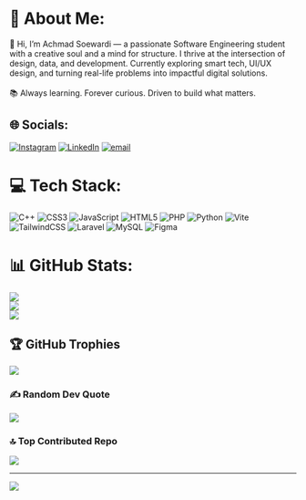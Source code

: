 # 💫 About Me:
👋 Hi, I’m Achmad Soewardi — a passionate Software Engineering student with a creative soul and a mind for structure. I thrive at the intersection of design, data, and development. Currently exploring smart tech, UI/UX design, and turning real-life problems into impactful digital solutions.<br><br>📚 Always learning. Forever curious. Driven to build what matters.


## 🌐 Socials:
[![Instagram](https://img.shields.io/badge/Instagram-%23E4405F.svg?logo=Instagram&logoColor=white)](https://instagram.com/achmdsoewrdi) [![LinkedIn](https://img.shields.io/badge/LinkedIn-%230077B5.svg?logo=linkedin&logoColor=white)](https://linkedin.com/in/https://www.linkedin.com/in/achmad-soewardi-3b9522316/) [![email](https://img.shields.io/badge/Email-D14836?logo=gmail&logoColor=white)](mailto:soewardiachmad04@gmail.com) 

# 💻 Tech Stack:
![C++](https://img.shields.io/badge/c++-%2300599C.svg?style=for-the-badge&logo=c%2B%2B&logoColor=white) ![CSS3](https://img.shields.io/badge/css3-%231572B6.svg?style=for-the-badge&logo=css3&logoColor=white) ![JavaScript](https://img.shields.io/badge/javascript-%23323330.svg?style=for-the-badge&logo=javascript&logoColor=%23F7DF1E) ![HTML5](https://img.shields.io/badge/html5-%23E34F26.svg?style=for-the-badge&logo=html5&logoColor=white) ![PHP](https://img.shields.io/badge/php-%23777BB4.svg?style=for-the-badge&logo=php&logoColor=white) ![Python](https://img.shields.io/badge/python-3670A0?style=for-the-badge&logo=python&logoColor=ffdd54) ![Vite](https://img.shields.io/badge/vite-%23646CFF.svg?style=for-the-badge&logo=vite&logoColor=white) ![TailwindCSS](https://img.shields.io/badge/tailwindcss-%2338B2AC.svg?style=for-the-badge&logo=tailwind-css&logoColor=white) ![Laravel](https://img.shields.io/badge/laravel-%23FF2D20.svg?style=for-the-badge&logo=laravel&logoColor=white) ![MySQL](https://img.shields.io/badge/mysql-4479A1.svg?style=for-the-badge&logo=mysql&logoColor=white) ![Figma](https://img.shields.io/badge/figma-%23F24E1E.svg?style=for-the-badge&logo=figma&logoColor=white)
# 📊 GitHub Stats:
![](https://github-readme-stats.vercel.app/api?username=achmadsoewrdi&theme=swift&hide_border=false&include_all_commits=false&count_private=false)<br/>
![](https://nirzak-streak-stats.vercel.app/?user=achmadsoewrdi&theme=swift&hide_border=false)<br/>
![](https://github-readme-stats.vercel.app/api/top-langs/?username=achmadsoewrdi&theme=swift&hide_border=false&include_all_commits=false&count_private=false&layout=compact)

## 🏆 GitHub Trophies
![](https://github-profile-trophy.vercel.app/?username=achmadsoewrdi&theme=swift&no-frame=true&no-bg=false&margin-w=4)

### ✍️ Random Dev Quote
![](https://quotes-github-readme.vercel.app/api?type=horizontal&theme=light)

### 🔝 Top Contributed Repo
![](https://github-contributor-stats.vercel.app/api?username=achmadsoewrdi&limit=5&theme=swift&combine_all_yearly_contributions=true)

---
[![](https://visitcount.itsvg.in/api?id=achmadsoewrdi&icon=0&color=0)](https://visitcount.itsvg.in)

<!-- Proudly created with GPRM ( https://gprm.itsvg.in ) -->
